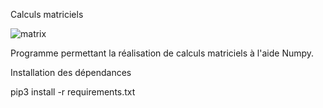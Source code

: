 Calculs matriciels

![matrix](https://user-images.githubusercontent.com/7604414/195325513-4c48826c-f201-4cda-9f72-0aa3c36344fd.png)


Programme permettant la réalisation de calculs matriciels à l'aide Numpy. 

Installation des dépendances

pip3 install -r requirements.txt
